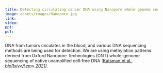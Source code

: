 ```yaml
---
title: Detecting circulating cancer DNA using Nanopore whole genome sequencing
image: assets/images/Nanopore.jpg
link:
video: 
ppt: 
pdf: 
---
```


DNA from tumors circulates in the blood, and various DNA sequencing methods are being used for detection. We are using methylation patterns derived from Oxford Nanopore Technologies (ONT) whole-genome sequencing of native unamplified cell-free DNA (<a href="https://doi.org/10.1101/2021.10.18.464684" target="_blank">Katsman et al., <em>bioRxiv</\em> 2021</a>).
